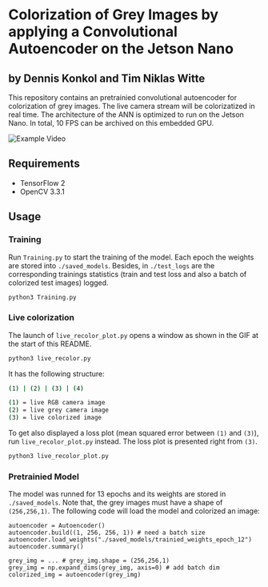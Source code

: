 # Colorization of Grey Images by applying a Convolutional Autoencoder on the Jetson Nano
## by Dennis Konkol and Tim Niklas Witte

This repository contains an pretrainied convolutional autoencoder for colorization of grey images.
The live camera stream will be colorizatized in real time.
The architecture of the ANN is optimized to run on the Jetson Nano.
In total, 10 FPS can be archived on this embedded GPU.

![Example Video](videoPresentation.gif)

## Requirements

- TensorFlow 2
- OpenCV 3.3.1

## Usage

### Training

Run `Training.py` to start the training of the model.
Each epoch the weights are stored into `./saved_models`.
Besides, in `./test_logs` are the corresponding trainings statistics (train and test loss and also a batch of colorized test images) logged.

```bash
python3 Training.py
```

### Live colorization

The launch of `live_recolor_plot.py` opens a window as shown in the GIF at the start of this README.

```bash
python3 live_recolor.py
```

It has the following structure:

```bash
(1) | (2) | (3) | (4)

(1) = live RGB camera image
(2) = live grey camera image
(3) = live colorized image
```

To get also displayed a loss plot (mean squared error between `(1)` and `(3)`),
run `live_recolor_plot.py` instead.
The loss plot is presented right from `(3)`.

```bash
python3 live_recolor_plot.py
```

### Pretrainied Model

The model was runned for 13 epochs and its weights are stored in `./saved_models`.
Note that, the grey images must have a shape of `(256,256,1)`.
The following code will load the model and colorized an image:

```python3
autoencoder = Autoencoder()
autoencoder.build((1, 256, 256, 1)) # need a batch size
autoencoder.load_weights("./saved_models/trainied_weights_epoch_12")
autoencoder.summary()

grey_img = ... # grey_img.shape = (256,256,1)
grey_img = np.expand_dims(grey_img, axis=0) # add batch dim
colorized_img = autoencoder(grey_img)
```
